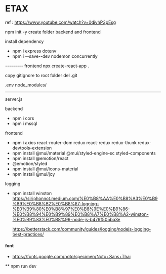 # ETAX

ref : https://www.youtube.com/watch?v=0divhP3pEsg

npm init -y
create folder backend and frontend

install dependency

- npm i express dotenv
- npm i --save--dev nodemon concurrently

--------- frontend
npx create-react-app .

copy gitignore to root folder
del .git

.env
node_modules/

---

server.js

backend

- npm i cors
- npm i mssql

frontend

- npm i axios react-router-dom redux react-redux redux-thunk redux-devtools-extension
- npm install @mui/material @mui/styled-engine-sc styled-components
- npm install @emotion/react
- @emotion/styled
- npm install @mui/icons-material
- npm install @mui/joy

logging

- npm install winston
  https://siriphonnot.medium.com/%E0%B8%AA%E0%B8%A3%E0%B9%89%E0%B8%B2%E0%B8%87-logging-%E0%B9%80%E0%B8%97%E0%B8%9E%E0%B9%86-%E0%B8%94%E0%B9%89%E0%B8%A7%E0%B8%A2-winston-%E0%B9%83%E0%B8%99-node-js-b479f505ba3e

  https://betterstack.com/community/guides/logging/nodejs-logging-best-practices/

#### font

- https://fonts.google.com/noto/specimen/Noto+Sans+Thai

\*\* npm run dev
